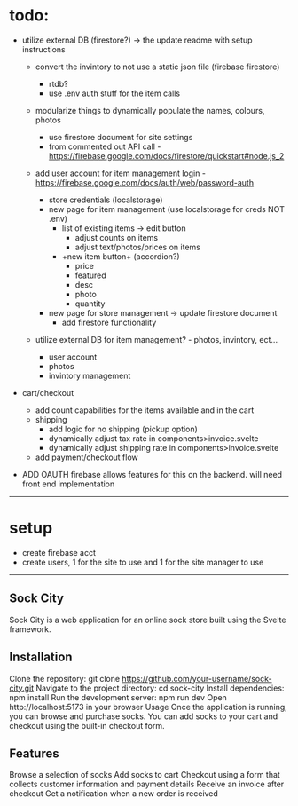 # todo:

- utilize external DB (firestore?) -> the update readme with setup instructions
    - convert the invintory to not use a static json file (firebase firestore)
        - rtdb?
        - use .env auth stuff for the item calls
    - modularize things to dynamically populate the names, colours, photos
        - use firestore document for site settings
        - from commented out API call - https://firebase.google.com/docs/firestore/quickstart#node.js_2
    - add user account for item management login - https://firebase.google.com/docs/auth/web/password-auth
        - store credentials (localstorage)
        - new page for item management (use localstorage for creds NOT .env)
            - list of existing items -> edit button
                - adjust counts on items
                - adjust text/photos/prices on items
            - +new item button+ (accordion?)
                - price
                - featured
                - desc
                - photo
                - quantity
        - new page for store management -> update firestore document
            - add firestore functionality

    - utilize external DB for item management? - photos, invintory, ect...
        - user account
        - photos
        - invintory management

- cart/checkout
    - add count capabilities for the items available and in the cart
    - shipping
        - add logic for no shipping (pickup option)
        - dynamically adjust tax rate in components>invoice.svelte
        - dynamically adjust shipping rate in components>invoice.svelte
    - add payment/checkout flow

- ADD OAUTH firebase allows features for this on the backend. will need front end implementation
---
# setup

- create firebase acct
- create users, 1 for the site to use and 1 for the site manager to use

--- 
## Sock City
Sock City is a web application for an online sock store built using the Svelte framework.

## Installation
Clone the repository: git clone https://github.com/your-username/sock-city.git
Navigate to the project directory: cd sock-city
Install dependencies: npm install
Run the development server: npm run dev
Open http://localhost:5173 in your browser
Usage
Once the application is running, you can browse and purchase socks. You can add socks to your cart and checkout using the built-in checkout form.

## Features
Browse a selection of socks
Add socks to cart
Checkout using a form that collects customer information and payment details
Receive an invoice after checkout
Get a notification when a new order is received
